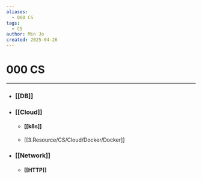 ```yaml
---
aliases:
  - 000 CS
tags:
  - CS
author: Min Jo
created: 2025-04-26
---
```


# 000 CS 
---
- ### [[DB]]
- ### [[Cloud]]
	- #### [[k8s]]
	- [[3.Resource/CS/Cloud/Docker/Docker]]
- ### [[Network]]
	- #### [[HTTP]]




